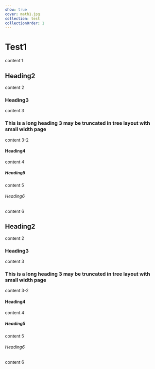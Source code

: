 ```yaml
---
show: true
cover: math1.jpg
collection: test
collectionOrder: 1
---
```


# Test1
content 1

## Heading2

content 2

### Heading3
content 3

### This is a long heading 3 may be truncated in tree layout with small width page

content 3-2

#### Heading4
content 4

##### Heading5
content 5

###### Heading6
content 6

## Heading2

content 2

### Heading3
content 3

### This is a long heading 3 may be truncated in tree layout with small width page

content 3-2

#### Heading4
content 4

##### Heading5
content 5

###### Heading6
content 6
